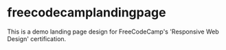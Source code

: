# freecodecamplandingpage
This is a demo landing page design for FreeCodeCamp's 'Responsive Web Design' certification.
